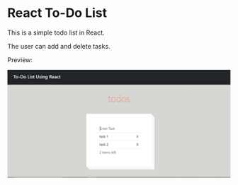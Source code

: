 # React To-Do List

This is a simple todo list in React.

The user can add and delete tasks.

Preview:

<img src="preview.JPG" alt="Preview of To Do List">
